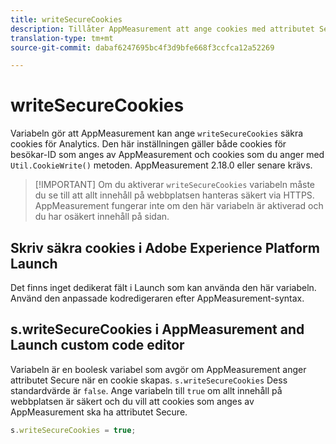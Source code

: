 ```yaml
---
title: writeSecureCookies
description: Tillåter AppMeasurement att ange cookies med attributet Secure.
translation-type: tm+mt
source-git-commit: dabaf6247695bc4f3d9bfe668f3ccfca12a52269

---
```



# writeSecureCookies

Variabeln gör att AppMeasurement kan ange `writeSecureCookies` säkra cookies [](https://en.wikipedia.org/wiki/Secure_cookie) för Analytics. Den här inställningen gäller både cookies för besökar-ID som anges av AppMeasurement och cookies som du anger med `Util.CookieWrite()` metoden. AppMeasurement 2.18.0 eller senare krävs.

>[!IMPORTANT] Om du aktiverar `writeSecureCookies` variabeln måste du se till att allt innehåll på webbplatsen hanteras säkert via HTTPS. AppMeasurement fungerar inte om den här variabeln är aktiverad och du har osäkert innehåll på sidan.

## Skriv säkra cookies i Adobe Experience Platform Launch

Det finns inget dedikerat fält i Launch som kan använda den här variabeln. Använd den anpassade kodredigeraren efter AppMeasurement-syntax.

## s.writeSecureCookies i AppMeasurement and Launch custom code editor

Variabeln är en boolesk variabel som avgör om AppMeasurement anger attributet Secure när en cookie skapas. `s.writeSecureCookies` Dess standardvärde är `false`. Ange variabeln till `true` om allt innehåll på webbplatsen är säkert och du vill att cookies som anges av AppMeasurement ska ha attributet Secure.

```js
s.writeSecureCookies = true;
```
